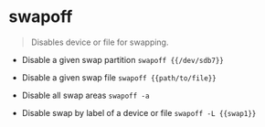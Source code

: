 # swapoff
> Disables device or file for swapping.

- Disable a given swap partition
`swapoff {{/dev/sdb7}}`

- Disable a given swap file
`swapoff {{path/to/file}}`

- Disable all swap areas
`swapoff -a`

- Disable swap by label of a device or file
`swapoff -L {{swap1}}`
